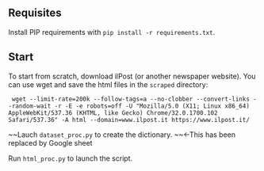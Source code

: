
Requisites
----------

Install PIP requirements with `pip install -r requirements.txt`.


Start
-----

To start from scratch, download ilPost (or another newspaper website). You can use wget and save the html files in the `scraped` directory: 

``` wget --limit-rate=200k --follow-tags=a --no-clobber --convert-links --random-wait -r -E -e robots=off -U "Mozilla/5.0 (X11; Linux x86_64) AppleWebKit/537.36 (KHTML, like Gecko) Chrome/32.0.1700.102 Safari/537.36" -A html --domain=www.ilpost.it https://www.ilpost.it/``` 

~~Lauch `dataset_proc.py` to create the dictionary. ~~<-This has been replaced by Google sheet

Run `html_proc.py` to launch the script.
